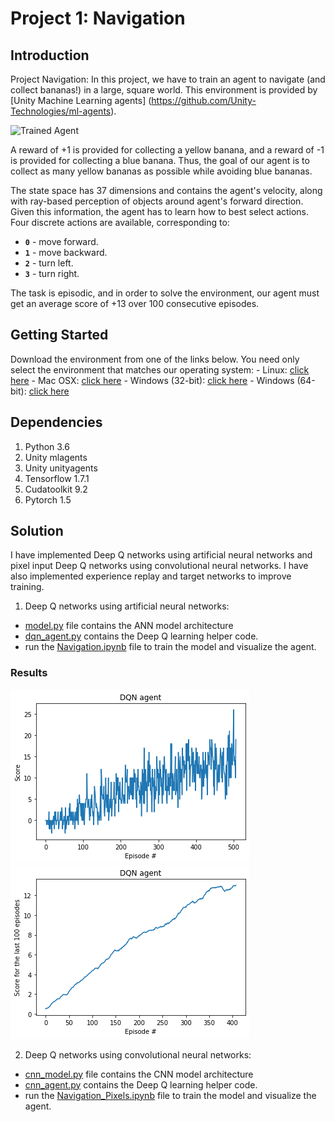 [//]: # (Image References)

[image1]: https://user-images.githubusercontent.com/10624937/42135619-d90f2f28-7d12-11e8-8823-82b970a54d7e.gif "Trained Agent"
[image2]: Documentation/scores_per_episode.png "Scores per episode"
[image3]: Documentation/scores_last_100.png "Last 100 episode scores"
# Project 1: Navigation

## Introduction

Project Navigation: In this project, we have to train an agent to navigate (and collect bananas!) in a large, square world. This environment is provided by [Unity Machine Learning agents] (https://github.com/Unity-Technologies/ml-agents).  

![Trained Agent][image1]

A reward of +1 is provided for collecting a yellow banana, and a reward of -1 is provided for collecting a blue banana.  Thus, the goal of our agent is to collect as many yellow bananas as possible while avoiding blue bananas.  

The state space has 37 dimensions and contains the agent's velocity, along with ray-based perception of objects around agent's forward direction.  Given this information, the agent has to learn how to best select actions.  Four discrete actions are available, corresponding to:
- **`0`** - move forward.
- **`1`** - move backward.
- **`2`** - turn left.
- **`3`** - turn right.

The task is episodic, and in order to solve the environment, our agent must get an average score of +13 over 100 consecutive episodes.

## Getting Started

Download the environment from one of the links below.  You need only select the environment that matches our operating system:
    - Linux: [click here](https://s3-us-west-1.amazonaws.com/udacity-drlnd/P1/Banana/Banana_Linux.zip)
    - Mac OSX: [click here](https://s3-us-west-1.amazonaws.com/udacity-drlnd/P1/Banana/Banana.app.zip)
    - Windows (32-bit): [click here](https://s3-us-west-1.amazonaws.com/udacity-drlnd/P1/Banana/Banana_Windows_x86.zip)
    - Windows (64-bit): [click here](https://s3-us-west-1.amazonaws.com/udacity-drlnd/P1/Banana/Banana_Windows_x86_64.zip)
    

## Dependencies

1. Python 3.6
2. Unity mlagents
3. Unity unityagents
4. Tensorflow 1.7.1
5. Cudatoolkit 9.2
6. Pytorch 1.5

## Solution

I have implemented Deep Q networks using artificial neural networks and pixel input Deep Q networks using convolutional neural networks. I have also implemented experience replay and target networks to improve training.

1. Deep Q networks using artificial neural networks:
- [model.py](model.py) file contains the ANN model architecture
- [dqn_agent.py](dqn_agent.py) contains the Deep Q learning helper code.
- run the [Navigation.ipynb](Navigation.ipynb) file to train the model and visualize the agent.

### Results

![Scores per episode][image2]
![Last 100 episode scores][image3]


2. Deep Q networks using convolutional neural networks:
- [cnn_model.py](cnn_model.py) file contains the CNN model architecture
- [cnn_agent.py](cnn_agent.py) contains the Deep Q learning helper code.
- run the [Navigation_Pixels.ipynb](Navigation_Pixels.ipynb) file to train the model and visualize the agent.


